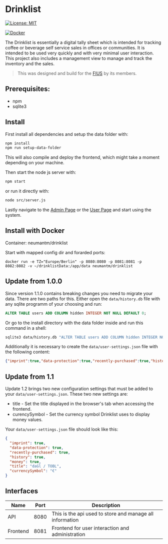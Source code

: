 # Drinklist
[![License: MIT](https://img.shields.io/badge/License-MIT-yellow.svg)](https://opensource.org/licenses/MIT)

[![Docker](http://dockeri.co/image/fius/drinklist)](https://hub.docker.com/r/fius/drinklist)


The Drinklist is essentially a digital tally sheet which is intended for tracking coffee or beverage self service sales in offices or communities. It is intended to be used very quickly and with very minimal user interaction. This project also includes a management view to manage and track the inventory and the sales.

> This was designed and build for the [FIUS](https://fius.informatik.uni-stuttgart.de) by its members.


## Prerequisites:

 *  npm
 *  sqlite3


## Install

First install all dependencies and setup the data folder with:
```Bash
npm install
npm run setup-data-folder
```
This will also compile and deploy the frontend, which might take a moment depending on your machine. 

Then start the node js server with:
```Bash
npm start
```

or run it directly with:
```Bash
node src/server.js
```

Lastly navigate to the [Admin Page](http://localhost:8082) or the [User Page](http://localhost:8081) and start using the system.


## Install with Docker
Container: neumantm/drinklist

Start with mapped config dir and forarded ports:
```
docker run -e TZ="Europe/Berlin" -p 8080:8080 -p 8081:8081 -p 8082:8082 -v ~/drinklistData:/app/data neumantm/drinklist
```


## Update from 1.0.0

Since version 1.1.0 contains breaking changes you need to migrate your data. There are two paths for this. Either open the `data/history.db` file with any sqlite programm of your choosing and run:
```SQL
ALTER TABLE users ADD COLUMN hidden INTEGER NOT NULL DEFAULT 0;
```

Or go to the install directory with the data folder inside and run this command in a shell:
```Bash
sqlite3 data/history.db "ALTER TABLE users ADD COLUMN hidden INTEGER NOT NULL DEFAULT 0;"
```

Additionally it is necessary to create the `data/user-settings.json` file with the following content:
```json
{"imprint":true,"data-protection":true,"recently-purchased":true,"history":true,"money":true}
```

## Update from 1.1

Update 1.2 brings two new configuration settings that must be added to your `data/user-settings.json`.
These two new settings are:
* title - Set the title displayed in the browser's tab when accessing the frontend.
* curencySymbol - Set the currency symbol Drinklist uses to display money values.

Your `data/user-settings.json` file should look like this:
```json
{
  "imprint": true,
  "data-protection": true,
  "recently-purchased": true,
  "history": true,
  "money": true,
  "title": "daGl / TOBL",
  "currencySymbol": "€"
}
```


## Interfaces
| Name       | Port | Description                                                                                  |
|------------|------|----------------------------------------------------------------------------------------------|
| API        | 8080 | This is the api used to store and manage all information                                     |
| Frontend   | 8081 | Frontend for user interaction and administration                                             |
